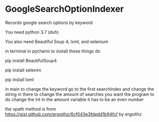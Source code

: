 # GoogleSearchOptionIndexer
Records google search options by keyword

You need python 3.7 (duh)

You also need Beautiful Soup 4, lxml, and selenium

in terminal in pycharm to install these things do

pip install BeautifulSoup4

pip install selenim

pip install lxml

in main to change the keyword go to the first searchIndex and change the string in there
to change the amount of searches you want the program to do change the int in the amount variable it has to be an even number

the xpath method is from https://gist.github.com/ergoithz/6cf043e3fdedd1b94fcf by ergoithz
